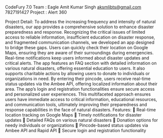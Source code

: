CodeFury 7.0
 Team : Eagle
Amit Kumar Singh
aksmlibts@gmail.com
7827191427
Project : Alert 360
 

Project Detail: To address the increasing frequency and intensity of natural disasters, our app provides a comprehensive solution to enhance disaster preparedness and response. Recognizing the critical issues of limited access to reliable information, insufficient education on disaster response, and fragmented communication channels, we developed an app designed to bridge these gaps. Users can quickly check their location on Google Maps, ensuring they are aware of their surroundings during emergencies. Real-time notifications keep users informed about disaster updates and critical alerts. The app features an FAQ section with detailed information on various natural disasters, offering essential education to users. It also supports charitable actions by allowing users to donate to individuals or organizations in need. By entering their pincode, users receive real-time status updates via the Ambee API, offering localized information about their area. The app’s login and registration functionalities ensure secure access and personalized user experiences. This multifaceted approach ensures users have immediate access to critical information, educational resources, and communication tools, ultimately improving their preparedness and response capabilities in the face of natural disasters.
Features:
	Real-time location tracking on Google Maps
	Timely notifications for disaster updates
	Detailed FAQs on various natural disasters
	Donation options for needy individuals or organizations
	Pincode-based status updates via Ambee API and Rapid API
	Secure login and registration functionality
